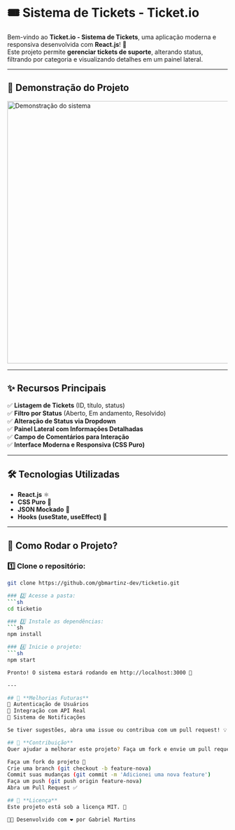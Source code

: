 # 🎟️ Sistema de Tickets - Ticket.io

Bem-vindo ao **Ticket.io - Sistema de Tickets**, uma aplicação moderna e responsiva desenvolvida com **React.js**! 🚀  
Este projeto permite **gerenciar tickets de suporte**, alterando status, filtrando por categoria e visualizando detalhes em um painel lateral.

---

## 📸 **Demonstração do Projeto**
<img src="/ticketio/public/imgSistema.png" alt="Demonstração do sistema" width="600">

---

## ✨ **Recursos Principais**
✅ **Listagem de Tickets** (ID, título, status)  
✅ **Filtro por Status** (Aberto, Em andamento, Resolvido)  
✅ **Alteração de Status via Dropdown**  
✅ **Painel Lateral com Informações Detalhadas**  
✅ **Campo de Comentários para Interação**  
✅ **Interface Moderna e Responsiva (CSS Puro)**  

---

## 🛠️ **Tecnologias Utilizadas**
- **React.js** ⚛️
- **CSS Puro** 🎨
- **JSON Mockado** 📂
- **Hooks (useState, useEffect)** 🔄

---

## 🚀 **Como Rodar o Projeto?**
### 1️⃣ Clone o repositório:
```sh
git clone https://github.com/gbmartinz-dev/ticketio.git

### 2️⃣ Acesse a pasta:
```sh
cd ticketio

### 3️⃣ Instale as dependências:
```sh
npm install

### 4️⃣ Inicie o projeto:
```sh
npm start

Pronto! O sistema estará rodando em http://localhost:3000 🚀

---

## 📝 **Melhorias Futuras**
🚀 Autenticação de Usuários
🚀 Integração com API Real
🚀 Sistema de Notificações

Se tiver sugestões, abra uma issue ou contribua com um pull request! 💡

## 📌 **Contribuição**
Quer ajudar a melhorar este projeto? Faça um fork e envie um pull request! 😃

Faça um fork do projeto 🍴
Crie uma branch (git checkout -b feature-nova)
Commit suas mudanças (git commit -m 'Adicionei uma nova feature')
Faça um push (git push origin feature-nova)
Abra um Pull Request ✅

## 📜 **Licença**
Este projeto está sob a licença MIT. 📄

👨‍💻 Desenvolvido com ❤️ por Gabriel Martins